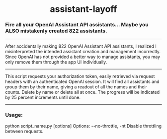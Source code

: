 # <center> assistant-layoff </center> #
### Fire all your OpenAI Assistant API assistants... Maybe you ALSO mistakenly created 822 assistants. ###
---
After accidentally making 822 OpenAI Assistant API assistants, I realized I misinterpreted the intended assistant creation and management incorrectly.
Since OpenAI has not provided a better way to manage assistants, you may only remove them through the app UI individually.

---
This script requests your authorization token, easily retrieved via request headers with an authenticated OpenAI session.
It will find all assistants and group them by their name, giving a readout of all the names and their counts.
Delete by name or delete all at once. The progress will be indicated by 25 percent increments until done.

---
### Usage: ###
python script_name.py [options]
Options:
    --no-throttle, -nt    Disable throttling between requests.

